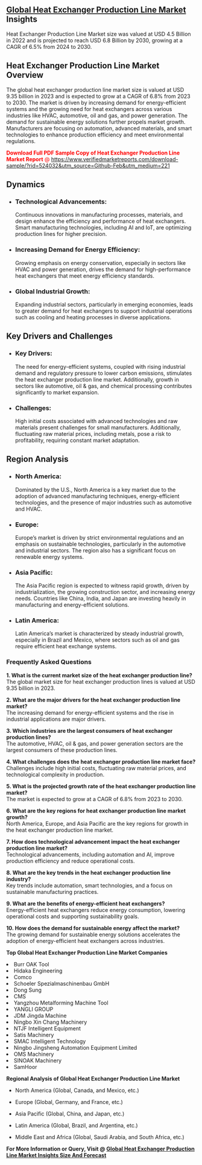 <h2><a href="https://www.verifiedmarketreports.com/download-sample/?rid=524032&amp;utm_source=Github&amp;utm_medium=221" target="_blank">Global Heat Exchanger Production Line Market</a> Insights</h2><p>Heat Exchanger Production Line Market size was valued at USD 4.5 Billion in 2022 and is projected to reach USD 6.8 Billion by 2030, growing at a CAGR of 6.5% from 2024 to 2030.</p><p> <h2>Heat Exchanger Production Line Market Overview</h2> <p>The global heat exchanger production line market size is valued at USD 9.35 billion in 2023 and is expected to grow at a CAGR of 6.8% from 2023 to 2030. The market is driven by increasing demand for energy-efficient systems and the growing need for heat exchangers across various industries like HVAC, automotive, oil and gas, and power generation. The demand for sustainable energy solutions further propels market growth. Manufacturers are focusing on automation, advanced materials, and smart technologies to enhance production efficiency and meet environmental regulations. <p><span class=""><span style="color: #ff0000;"><strong>Download Full PDF Sample Copy of Heat Exchanger Production Line Market Report</strong> @ </span><a href="https://www.verifiedmarketreports.com/download-sample/?rid=524032&amp;utm_source=Github-Feb&amp;utm_medium=221" target="_blank">https://www.verifiedmarketreports.com/download-sample/?rid=524032&amp;utm_source=Github-Feb&amp;utm_medium=221</a></span></p></p> <h2>Dynamics</h2> <ul> <li><h3>Technological Advancements:</h3> Continuous innovations in manufacturing processes, materials, and design enhance the efficiency and performance of heat exchangers. Smart manufacturing technologies, including AI and IoT, are optimizing production lines for higher precision.</li> <li><h3>Increasing Demand for Energy Efficiency:</h3> Growing emphasis on energy conservation, especially in sectors like HVAC and power generation, drives the demand for high-performance heat exchangers that meet energy efficiency standards.</li> <li><h3>Global Industrial Growth:</h3> Expanding industrial sectors, particularly in emerging economies, leads to greater demand for heat exchangers to support industrial operations such as cooling and heating processes in diverse applications.</li> </ul> <h2>Key Drivers and Challenges</h2> <ul> <li><h3>Key Drivers:</h3> The need for energy-efficient systems, coupled with rising industrial demand and regulatory pressure to lower carbon emissions, stimulates the heat exchanger production line market. Additionally, growth in sectors like automotive, oil & gas, and chemical processing contributes significantly to market expansion.</li> <li><h3>Challenges:</h3> High initial costs associated with advanced technologies and raw materials present challenges for small manufacturers. Additionally, fluctuating raw material prices, including metals, pose a risk to profitability, requiring constant market adaptation.</li> </ul> <h2>Region Analysis</h2> <ul> <li><h3>North America:</h3> Dominated by the U.S., North America is a key market due to the adoption of advanced manufacturing techniques, energy-efficient technologies, and the presence of major industries such as automotive and HVAC.</li> <li><h3>Europe:</h3> Europe’s market is driven by strict environmental regulations and an emphasis on sustainable technologies, particularly in the automotive and industrial sectors. The region also has a significant focus on renewable energy systems.</li> <li><h3>Asia Pacific:</h3> The Asia Pacific region is expected to witness rapid growth, driven by industrialization, the growing construction sector, and increasing energy needs. Countries like China, India, and Japan are investing heavily in manufacturing and energy-efficient solutions.</li> <li><h3>Latin America:</h3> Latin America’s market is characterized by steady industrial growth, especially in Brazil and Mexico, where sectors such as oil and gas require efficient heat exchange systems.</li> </ul> <h3>Frequently Asked Questions</h3> <p><b>1. What is the current market size of the heat exchanger production line?</b><br> The global market size for heat exchanger production lines is valued at USD 9.35 billion in 2023.</p> <p><b>2. What are the major drivers for the heat exchanger production line market?</b><br> The increasing demand for energy-efficient systems and the rise in industrial applications are major drivers.</p> <p><b>3. Which industries are the largest consumers of heat exchanger production lines?</b><br> The automotive, HVAC, oil & gas, and power generation sectors are the largest consumers of these production lines.</p> <p><b>4. What challenges does the heat exchanger production line market face?</b><br> Challenges include high initial costs, fluctuating raw material prices, and technological complexity in production.</p> <p><b>5. What is the projected growth rate of the heat exchanger production line market?</b><br> The market is expected to grow at a CAGR of 6.8% from 2023 to 2030.</p> <p><b>6. What are the key regions for heat exchanger production line market growth?</b><br> North America, Europe, and Asia Pacific are the key regions for growth in the heat exchanger production line market.</p> <p><b>7. How does technological advancement impact the heat exchanger production line market?</b><br> Technological advancements, including automation and AI, improve production efficiency and reduce operational costs.</p> <p><b>8. What are the key trends in the heat exchanger production line industry?</b><br> Key trends include automation, smart technologies, and a focus on sustainable manufacturing practices.</p> <p><b>9. What are the benefits of energy-efficient heat exchangers?</b><br> Energy-efficient heat exchangers reduce energy consumption, lowering operational costs and supporting sustainability goals.</p> <p><b>10. How does the demand for sustainable energy affect the market?</b><br> The growing demand for sustainable energy solutions accelerates the adoption of energy-efficient heat exchangers across industries.</p> </p><p><strong>Top Global Heat Exchanger Production Line Market Companies</strong></p><div data-test-id=""><p><li>Burr OAK Tool</li><li> Hidaka Engineering</li><li> Comco</li><li> Schoeler Spezialmaschinenbau GmbH</li><li> Dong Sung</li><li> CMS</li><li> Yangzhou Metalforming Machine Tool</li><li> YANGLI GROUP</li><li> JDM Jingda Machine</li><li> Ningbo Xin Chang Machinery</li><li> NTJF Intelligent Equipment</li><li> Satis Machinery</li><li> SMAC Intelligent Technology</li><li> Ningbo Jingsheng Automation Equipment Limited</li><li> OMS Machinery</li><li> SINOAK Machinery</li><li> SamHoor</li></p><div><strong>Regional Analysis of&nbsp;Global Heat Exchanger Production Line Market</strong></div><ul><li dir="ltr"><p dir="ltr">North America&nbsp;(Global, Canada, and Mexico, etc.)</p></li><li dir="ltr"><p dir="ltr">Europe (Global, Germany, and France, etc.)</p></li><li dir="ltr"><p dir="ltr">Asia Pacific&nbsp;(Global, China, and Japan, etc.)</p></li><li dir="ltr"><p dir="ltr">Latin America&nbsp;(Global, Brazil, and Argentina, etc.)</p></li><li dir="ltr">Middle East and Africa&nbsp;(Global, Saudi Arabia, and South Africa, etc.)</li></ul><p><strong>For More Information or Query, Visit @&nbsp;</strong><strong><a href="https://www.verifiedmarketreports.com/product/heat-exchanger-production-line-market/?utm_source=Github&amp;utm_medium=221" target="_blank">Global Heat Exchanger Production Line Market Insights Size And Forecast</a></strong></p></div>
